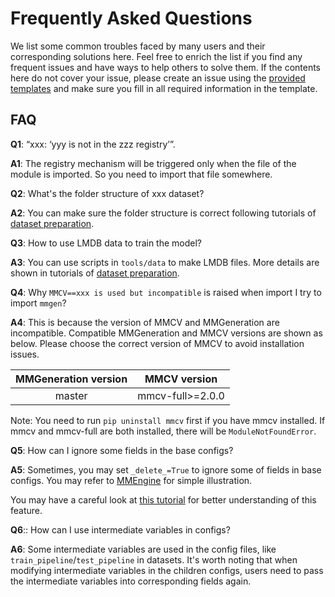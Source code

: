 # Frequently Asked Questions

We list some common troubles faced by many users and their corresponding
solutions here. Feel free to enrich the list if you find any frequent issues
and have ways to help others to solve them. If the contents here do not cover
your issue, please create an issue using the
[provided templates](https://github.com/open-mmlab/mmediting/issues/new/choose)
and make sure you fill in all required information in the template.

## FAQ

**Q1**: “xxx: ‘yyy is not in the zzz registry’”.

**A1**: The registry mechanism will be triggered only when the file of the module is imported. So you need to import that file somewhere.

**Q2**: What's the folder structure of xxx dataset?

**A2**: You can make sure the folder structure is correct following tutorials of [dataset preparation](../user_guides/dataset_prepare.md).

**Q3**: How to use LMDB data to train the model?

**A3**:  You can use scripts in `tools/data` to make LMDB files. More details are shown in tutorials of [dataset preparation](../user_guides/dataset_prepare.md).

**Q4**: Why `MMCV==xxx is used but incompatible` is raised when import I try to import `mmgen`?

**A4**:
This is because the version of MMCV and MMGeneration are incompatible. Compatible MMGeneration and MMCV versions are shown as below. Please choose the correct version of MMCV to avoid installation issues.

| MMGeneration version |   MMCV version   |
| :------------------: | :--------------: |
|        master        | mmcv-full>=2.0.0 |

Note: You need to run `pip uninstall mmcv` first if you have mmcv installed.
If mmcv and mmcv-full are both installed, there will be `ModuleNotFoundError`.

**Q5**: How can I ignore some fields in the base configs?

**A5**:
Sometimes, you may set `_delete_=True` to ignore some of fields in base configs.
You may refer to [MMEngine](https://github.com/open-mmlab/mmengine/blob/main/docs/zh_cn/tutorials/config.md#%E5%88%A0%E9%99%A4%E5%AD%97%E5%85%B8%E4%B8%AD%E7%9A%84-key) for simple illustration.

You may have a careful look at [this tutorial](https://github.com/open-mmlab/mmengine/blob/main/docs/en/tutorials/config.md) for better understanding of this feature.

**Q6**:: How can I use intermediate variables in configs?

**A6**:
Some intermediate variables are used in the config files, like `train_pipeline`/`test_pipeline` in datasets.
It's worth noting that when modifying intermediate variables in the children configs, users need to pass the intermediate variables into corresponding fields again.
